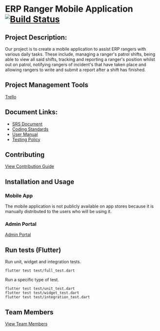 # ERP Ranger Mobile Application [![Build Status](https://travis-ci.org/cos301-2019-se/ERP-Ranger-Mobile-Application.svg?branch=master)](https://travis-ci.org/cos301-2019-se/ERP-Ranger-Mobile-Application)

## Project Description:
Our project is to create a mobile application to assist ERP rangers with various daily tasks. These include, managing a ranger&#39;s patrol shifts, being able to view all said shifts, tracking and reporting a ranger&#39;s position whilst out on patrol, notifying rangers of incident&#39;s that have taken place and allowing rangers to write and submit a report after a shift has finished.

## Project Management Tools
<a href="https://trello.com/b/DdRmfdV3/erp-ranger-mobile-application" target="_blank">Trello</a>

## Document Links:
- <a href="https://github.com/cos301-2019-se/ERP-Ranger-Mobile-Application/blob/master/documentation/COS_301_Capstone_Demo_4_SRS.pdf" target="_blank">SRS Document</a>
- <a href="https://github.com/cos301-2019-se/ERP-Ranger-Mobile-Application/blob/master/documentation/COS301_Coding_standards.pdf" target="_blank">Coding Standards</a> 
- <a href="https://github.com/cos301-2019-se/ERP-Ranger-Mobile-Application/blob/master/documentation/COS_301_Capstone_Demo_User_Manual_2_0.pdf" target="_blank">User Manual</a>
- <a href="https://github.com/cos301-2019-se/ERP-Ranger-Mobile-Application/blob/master/documentation/COS_301_Testing_standards.pdf" target="_blank">Testing Policy</a>

## Contributing
<a href="https://github.com/cos301-2019-se/ERP-Ranger-Mobile-Application/blob/master/CONTRIBUTING.md" target="_blank">View Contribution Guide</a>

## Installation and Usage
### Mobile App
The mobile application is not publicly available on app stores because it is manually distributed to the users who will be using it.
### Admin Portal
<a href="https://erp-ranger-app.firebaseapp.com" target="_blank">Admin Portal</a>

## Run tests (Flutter)
Run unit, widget and integration tests.
```
flutter test test/full_test.dart
```
Run a specific type of test.
```
flutter test test/unit_test.dart
flutter test test/widget_test.dart
flutter test test/integration_test.dart
```

## Team Members
<a href="https://github.com/cos301-2019-se/ERP-Ranger-Mobile-Application/blob/master/TEAM.md" target="_blank">View Team Members</a>
